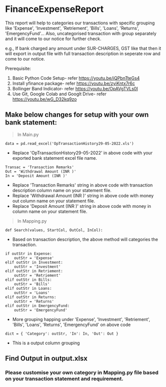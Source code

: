 # FinanceExpenseReport

This report will help to categories our transactions with specific grouping like 'Expense', 'Investment', 'Retriement', 'Bills', 'Loans', 'Returns', 'EmergencyFund'... Also, uncategorised transaction with group separately and it will come to our notice for further check. 

e.g., If bank charged any amount under SUR-CHARGES, GST like that then it will export in output file with full transaction description in seperate row and come to our notice.

Prerequisite:
1. Basic Python Code Setup- refer https://youtu.be/iQPbnTteGs4
2. Install yfinance package- refer https://youtu.be/zyiKntx7r6c
3. Bollinger Band Indicator- refer https://youtu.be/OpAVgTVLs0I
4. Use Git, Google Colab and Googlt Drive- refer https://youtu.be/wG_D32kq9zo

## Make below changes for setup with your own bank statement:

>In Main.py
```
data = pd.read_excel('OpTransactionHistory29-05-2022.xls') 
``` 
- Replace 'OpTransactionHistory29-05-2022' in above code with your exported bank statement excel file name.
```
Transac = 'Transaction Remarks'
Out = 'Withdrawal Amount (INR )'
In = 'Deposit Amount (INR )'
```
- Replace 'Transaction Remarks' string in above code with transaction description column name on your statement file.
- Replace 'Withdrawal Amount (INR )' string in above code with money out column name on your statement file.
- Replace 'Deposit Amount (INR )' string in above code with money in column name on your statement file.

>In Mapping.py
```
def Search(values, StartCol, OutCol, InCol):
```
- Based on transaction description, the above method will categories the transaction.
```
if outStr in Expense:
    outStr = 'Expense'
elif outStr in Investment:
    outStr = 'Investment'
elif outStr in Retriement:
    outStr = 'Retriement'
elif outStr in Bills:
    outStr = 'Bills'
elif outStr in Loans:
    outStr = 'Loans'
elif outStr in Returns:
    outStr = 'Returns'
elif outStr in EmergencyFund:
    outStr = 'EmergencyFund'
```
- More grouping happing under 'Expense', 'Investment', 'Retriement', 'Bills', 'Loans', 'Returns', 'EmergencyFund' on above code
```
dict = { 'Category': outStr, 'In': In, 'Out': Out }
```
- This is a output column grouping

## Find Output in output.xlsx

### Please customise your own category in Mapping.py file based on your transaction statement and requirement.

